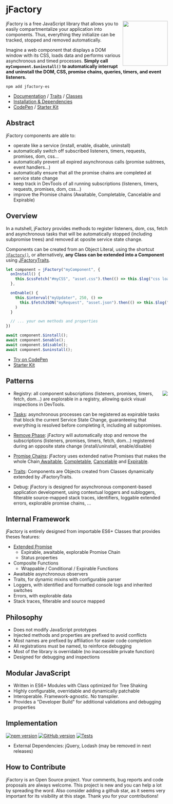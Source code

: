 # jFactory
<img align="right" width="140" src="https://jfactory-es.github.io/jfactory/img/jFactory.png">jFactory is a free JavaScript library that allows you to easily compartmentalize your application into components. Thus, everything they initialize can be  tracked, stopped and removed automatically.

Imagine a web component that displays a DOM window with its CSS, loads data and performs various asynchronous and timed processes. **Simply call `myComponent.$uninstall()` to automatically interrupt and uninstall the DOM, CSS, promise chains, queries, timers, and event listeners.** 

```
npm add jfactory-es
```

* [Documentation](https://github.com/jfactory-es/jfactory/blob/master/docs/ref-index.md) / [Traits](https://github.com/jfactory-es/jfactory/blob/master/docs/ref-index.md#traits-component-features) / [Classes](https://github.com/jfactory-es/jfactory/blob/master/docs/ref-index.md#classes-internal-library)
* [Installation & Dependencies](https://github.com/jfactory-es/jfactory/blob/master/docs/ref-import.md)
* [CodePen](https://codepen.io/jfactory-es/pen/KKwxaqr?editors=1010) /  [Starter Kit](https://github.com/jfactory-es/jfactory-starterkit)

## Abstract

jFactory components are able to:

- operate like a service (install, enable, disable, uninstall) 
- automatically switch off subscribed listeners, timers, requests, promises, <!--callbacks, -->dom, css... 
- automatically prevent all expired asynchronous calls (<!--callbacks, -->promise subtrees, event handlers...) 
- automatically ensure that all the promise chains are completed at service state change
- keep track in DevTools of all running subscriptions (listeners, timers, requests, promises, dom, css...)
- improve the Promise chains (Awaitable, Completable, Cancelable and Expirable) 

## Overview

In a nutshell, jFactory provides methods to register listeners, dom, css, fetch and asynchronous tasks that will be automatically stopped (including subpromise trees) and removed at oposite service state change. 

Components can be created from an Object Literal, using the shortcut [`jFactory()`](https://github.com/jfactory-es/jfactory/blob/master/docs/ref-components.md#create-a-component-literal), or
alternatively, **any Class can be extended into a Component** using [JFactoryTraits](https://github.com/jfactory-es/jfactory/blob/master/docs/ref-components.md#create-a-component-base-class).  

```javascript
let component = jFactory("myComponent", {
  onInstall() {
    this.$cssFetch("#myCSS", "asset.css").then(() => this.$log("css loaded"))
  },

  onEnable() {
    this.$interval("myUpdater", 250, () =>
      this.$fetchJSON("myRequest", "asset.json").then(() => this.$log("updated"))
    )
  }

  // ... your own methods and properties
})

await component.$install(); 
await component.$enable();
await component.$disable(); 
await component.$uninstall();  
```
* [Try on CodePen](https://codepen.io/jfactory-es/pen/KKwxaqr?editors=1010)
* [Starter Kit](https://github.com/jfactory-es/jfactory-starterkit)


## Patterns

- Registry:<img align="right" src="https://jfactory-es.github.io/jfactory/img/pic1.png"> all component subscriptions (listeners, promises, timers, fetch, dom...) are explorable in a registry, allowing quick visual inspections in DevTools.

- [Tasks](https://github.com/jfactory-es/jfactory/blob/master/docs/TraitTask.md): asynchronous processes can be registered as expirable tasks that block the current Service State Change, guaranteeing that everything is resolved before completing it, including all subpromises. 

- [Remove Phase](https://github.com/jfactory-es/jfactory/blob/master/docs/TraitService-Phases.md#remove-phase): jFactory will automatically stop and remove the subscriptions (listeners, promises, timers, fetch, dom...) registered during an opposite state change (install/uninstall, enable/disable)

- [Promise Chains](https://github.com/jfactory-es/jfactory/blob/master/docs/JFactoryPromise.md): jFactory uses extended native Promises that makes the whole Chain[ Awaitable](https://github.com/jfactory-es/jfactory/blob/master/docs/JFactoryPromise.md#chain-awaitable), [Completable](https://github.com/jfactory-es/jfactory/blob/master/docs/JFactoryPromise.md#chain-completion--cancellation), [Cancelable](https://github.com/jfactory-es/jfactory/blob/master/docs/JFactoryPromise.md#chain-completion--cancellation) and [Expirable](https://github.com/jfactory-es/jfactory/blob/master/docs/JFactoryPromise.md#chain-expiration).

- [Traits](https://github.com/jfactory-es/jfactory/blob/master/docs/ref-components.md#create-a-component-base-class): Components are Objects created from Classes dynamically extended by JFactoryTraits. 

- Debug: jFactory is designed for asynchronous component-based application development, using contextual loggers and subloggers,
 filterable source-mapped stack traces, identifiers, loggable extended errors, explorable promise chains, ...

     
## Internal Framework   

jFactory is entirely designed from importable ES6+ Classes that provides theses features: 

- [Extended Promise](https://github.com/jfactory-es/jfactory/blob/master/docs/JFactoryPromise.md)
    - Expirable, awaitable, explorable Promise Chain
    - Status properties 
- Composite Functions
    - Wrappable / Conditional / Expirable Functions
- Awaitable asynchronous observers
- Traits, for dynamic mixins with configurable parser
- Loggers, with identified and formatted console logs and inherited switches 
- Errors, with explorable data
- Stack traces, filterable and source mapped   

## Philosophy

- Does not modify JavaScript prototypes
- Injected methods and properties are prefixed to avoid conflicts 
- Most names are prefixed by affiliation for easier code completion
- All registrations must be named, to reinforce debugging 
- Most of the library is overridable (no inaccessible private function)
- Designed for debugging and inspections

## Modular JavaScript
  
- Written in ES6+ Modules with Class optimized for Tree Shaking
- Highly configurable, overridable and dynamically patchable
- Interoperable. Framework-agnostic. No transpiler.  
- Provides a "Developer Build" for additional validations and debugging properties   

## Implementation
[![npm version](https://img.shields.io/npm/v/jfactory-es.svg)](https://www.npmjs.com/package/jfactory-es)
[![GitHub version](https://img.shields.io/github/package-json/v/jfactory-es/jfactory.svg?label=git)](https://github.com/jfactory-es/jfactory)
[![Tests](https://github.com/jfactory-es/jfactory/workflows/Node%20CI/badge.svg)](#implementation)
<!--
[![](https://img.shields.io/github/issues/jfactory-es/jfactory.svg?style=flat)](#implementation)
[![](https://img.shields.io/snyk/vulnerabilities/npm/jfactory-es.svg)](#implementation) 
-->
- External Dependencies: jQuery, Lodash (may be removed in next releases)

## How to Contribute

jFactory is an Open Source project. Your comments, bug reports and code proposals are always welcome. This project is new and you can help a lot by spreading the word. Also consider adding a github star, as it seems very important for its visibility at this stage. Thank you for your contributions! 